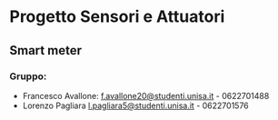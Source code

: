 # Progetto Sensori e Attuatori
## Smart meter
### Gruppo:
* Francesco Avallone: f.avallone20@studenti.unisa.it - 0622701488
* Lorenzo Pagliara l.pagliara5@studenti.unisa.it - 0622701576
